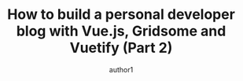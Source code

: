 ---
title: How to build a personal developer blog with Vue.js, Gridsome and Vuetify (Part 2)
category: Coding
excerpt: In part 2 of the Gridsome blog series, we'll start building a layout and pages!
created: 2020-10-11
image: ./images/how-to-vue-gridsome-vuetify.png
image_caption: Photo by Josh Arrants
author: author1
---
